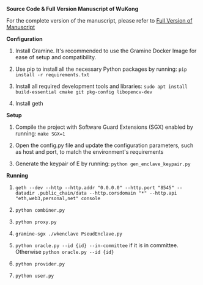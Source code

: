 **Source Code & Full Version Manuscript of WuKong**

For the complete version of the manuscript, please refer to [Full Version of Manuscript](Full%20Version.pdf)





**Configuration**
  1.  Install Gramine. It's recommended to use the Gramine Docker Image for ease of setup and compatibility. 
  
  2.  Use pip to install all the necessary Python packages by running: `pip install -r requirements.txt`
  
  3.  Install all required development tools and libraries: `sudo apt install build-essential cmake git pkg-config libopencv-dev`

  4.  Install geth


**Setup**
  1. Compile the project with Software Guard Extensions (SGX) enabled by running: `make SGX=1`
  
  2. Open the config.py file and update the configuration parameters, such as host and port, to match the environment's requirements

  3. Generate the keypair of E by running: `python gen_enclave_keypair.py`


**Running**
  1. `geth --dev --http --http.addr "0.0.0.0" --http.port "8545" --datadir .public_chain/data --http.corsdomain "*" --http.api "eth,web3,personal,net" console`

  2. `python combiner.py`

  3. `python proxy.py`

  4. `gramine-sgx ./wkenclave PseudEnclave.py`

  5. `python oracle.py --id {id} --in-committee` if it is in committee. Otherwise `python oracle.py --id {id}`

  6. `python provider.py`
  
  7. `python user.py`
